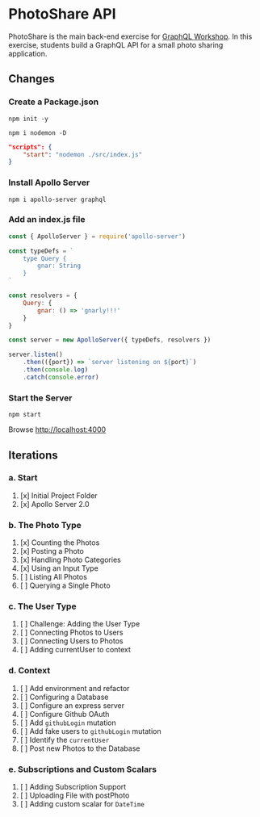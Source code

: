 PhotoShare API
===============
PhotoShare is the main back-end exercise for [GraphQL Workshop](https://www.graphqlworkshop.com). In this exercise, students build a GraphQL API for a small photo sharing application.

Changes
---------------

### Create a Package.json

`npm init -y`

`npm i nodemon -D`

```json
"scripts": {
    "start": "nodemon ./src/index.js"
}
```

### Install Apollo Server

`npm i apollo-server graphql`

### Add an index.js file

```javascript
const { ApolloServer } = require('apollo-server')

const typeDefs = `
    type Query {
        gnar: String
    }
`

const resolvers = {
    Query: {
        gnar: () => 'gnarly!!!'
    }
}

const server = new ApolloServer({ typeDefs, resolvers })

server.listen()
    .then(({port}) => `server listening on ${port}`)
    .then(console.log)
    .catch(console.error)
```

### Start the Server

`npm start`

Browse [http://localhost:4000](http://localhost:4000)


Iterations
---------------

### a. Start

1. [x] Initial Project Folder
2. [x] Apollo Server 2.0

### b. The Photo Type

1. [x] Counting the Photos 
2. [x] Posting a Photo 
3. [x] Handling Photo Categories 
4. [x] Using an Input Type 
5. [ ] Listing All Photos 
6. [ ] Querying a Single Photo 

### c. The User Type

1. [ ] Challenge: Adding the User Type
2. [ ] Connecting Photos to Users
3. [ ] Connecting Users to Photos
4. [ ] Adding currentUser to context

### d. Context

1. [ ] Add environment and refactor
2. [ ] Configuring a Database
3. [ ] Configure an express server
4. [ ] Configure Github OAuth
5. [ ] Add `githubLogin` mutation
6. [ ] Add fake users to `githubLogin` mutation
7. [ ] Identify the `currentUser`
8. [ ] Post new Photos to the Database

### e. Subscriptions and Custom Scalars

1. [ ] Adding Subscription Support 
2. [ ] Uploading File with postPhoto 
3. [ ] Adding custom scalar for `DateTime`